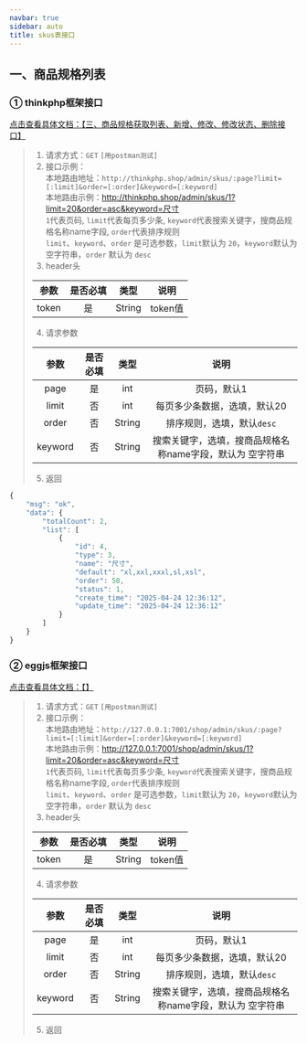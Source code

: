```yaml
---
navbar: true
sidebar: auto
title: skus表接口
---
```


## 一、商品规格列表
### ① thinkphp框架接口
<a href="/fourthless/w-a/thinkphp.商品规格模块.html#三、商品规格获取列表、新增、修改、修改状态、删除接口" target="_blank">点击查看具体文档：【三、商品规格获取列表、新增、修改、修改状态、删除接口】</a>  <br/>

> 1. 请求方式：`GET` `[用postman测试]`
> 2. 接口示例：<br/>
> 本地路由地址：`http://thinkphp.shop/admin/skus/:page?limit=[:limit]&order=[:order]&keyword=[:keyword]` <br/>
> 本地路由示例：<http://thinkphp.shop/admin/skus/1?limit=20&order=asc&keyword=尺寸> <br/>
> `1`代表页码, `limit`代表每页多少条, `keyword`代表搜索关键字，搜商品规格名称name字段, `order`代表排序规则<br/>
> `limit`、`keyword`、`order` 是可选参数，`limit`默认为 `20`，`keyword`默认为 空字符串，`order` 默认为 `desc`<br/>
> 3. header头
>
> | 参数   |  是否必填    |  类型    |  说明     |
> | :---:  | :---:       |  :---:   | :---:    |
> | token  |  是         |  String  |  token值  |
> 4. 请求参数
>
> | 参数     |  是否必填    |  类型    |  说明     |
> | :---:    | :---:       |  :---:   | :---:    |
> | page     |  是         |  int  |  页码，默认1     |
> | limit     |  否         |  int  |  每页多少条数据，选填，默认20    |
> | order     |  否         |  String  |  排序规则，选填，默认`desc`   |
> | keyword     |  否         |  String  |  搜索关键字，选填，搜商品规格名称name字段，默认为 空字符串    |
> 
> 5. 返回
```js
{
    "msg": "ok",
    "data": {
        "totalCount": 2,
        "list": [
            {
                "id": 4,
                "type": 3,
                "name": "尺寸",
                "default": "xl,xxl,xxxl,sl,xsl",
                "order": 50,
                "status": 1,
                "create_time": "2025-04-24 12:36:12",
                "update_time": "2025-04-24 12:36:12"
            }
        ]
    }
}
```

### ② eggjs框架接口
<a href="#" target="_blank">点击查看具体文档：【】</a>  <br/>

> 1. 请求方式：`GET` `[用postman测试]`
> 2. 接口示例：<br/>
> 本地路由地址：`http://127.0.0.1:7001/shop/admin/skus/:page?limit=[:limit]&order=[:order]&keyword=[:keyword]` <br/>
> 本地路由示例：<http://127.0.0.1:7001/shop/admin/skus/1?limit=20&order=asc&keyword=尺寸> <br/>
> `1`代表页码, `limit`代表每页多少条, `keyword`代表搜索关键字，搜商品规格名称name字段, `order`代表排序规则<br/>
> `limit`、`keyword`、`order` 是可选参数，`limit`默认为 `20`，`keyword`默认为 空字符串，`order` 默认为 `desc`<br/>
> 3. header头
>
> | 参数   |  是否必填    |  类型    |  说明     |
> | :---:  | :---:       |  :---:   | :---:    |
> | token  |  是         |  String  |  token值  |
> 4. 请求参数
>
> | 参数     |  是否必填    |  类型    |  说明     |
> | :---:    | :---:       |  :---:   | :---:    |
> | page     |  是         |  int  |  页码，默认1     |
> | limit     |  否         |  int  |  每页多少条数据，选填，默认20    |
> | order     |  否         |  String  |  排序规则，选填，默认`desc`   |
> | keyword     |  否         |  String  |  搜索关键字，选填，搜商品规格名称name字段，默认为 空字符串    |
> 
> 5. 返回
```js
```